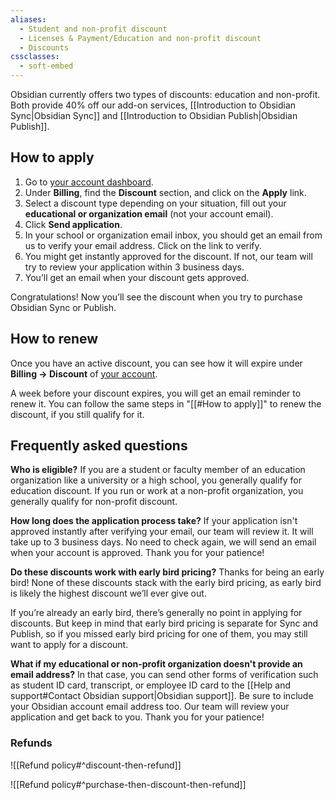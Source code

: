 ```yaml
---
aliases:
  - Student and non-profit discount
  - Licenses & Payment/Education and non-profit discount
  - Discounts
cssclasses:
  - soft-embed
---
```


Obsidian currently offers two types of discounts: education and non-profit. Both provide 40% off our add-on services, [[Introduction to Obsidian Sync|Obsidian Sync]] and [[Introduction to Obsidian Publish|Obsidian Publish]].

## How to apply

1. Go to [your account dashboard](https://obsidian.md/account/billing).
2. Under **Billing**, find the **Discount** section, and click on the **Apply** link.
3. Select a discount type depending on your situation, fill out your **educational or organization email** (not your account email).
4. Click **Send application**.
5. In your school or organization email inbox, you should get an email from us to verify your email address. Click on the link to verify.
6. You might get instantly approved for the discount. If not, our team will try to review your application within 3 business days.
7. You’ll get an email when your discount gets approved.

Congratulations! Now you’ll see the discount when you try to purchase Obsidian Sync or Publish.

## How to renew

Once you have an active discount, you can see how it will expire under **Billing → Discount** of [your account](https://obsidian.md/account/billing).

A week before your discount expires, you will get an email reminder to renew it. You can follow the same steps in "[[#How to apply]]" to renew the discount, if you still qualify for it.

## Frequently asked questions

**Who is eligible?**
If you are a student or faculty member of an education organization like a university or a high school, you generally qualify for education discount. If you run or work at a non-profit organization, you generally qualify for non-profit discount.

**How long does the application process take?**
If your application isn't approved instantly after verifying your email, our team will review it. It will take up to 3 business days. No need to check again, we will send an email when your account is approved. Thank you for your patience!

**Do these discounts work with early bird pricing?**
Thanks for being an early bird! None of these discounts stack with the early bird pricing, as early bird is likely the highest discount we’ll ever give out.

If you’re already an early bird, there’s generally no point in applying for discounts. But keep in mind that early bird pricing is separate for Sync and Publish, so if you missed early bird pricing for one of them, you may still want to apply for a discount.

**What if my educational or non-profit organization doesn't provide an email address?**
In that case, you can send other forms of verification such as student ID card, transcript, or employee ID card to the [[Help and support#Contact Obsidian support|Obsidian support]]. Be sure to include your Obsidian account email address too. Our team will review your application and get back to you. Thank you for your patience!

### Refunds

![[Refund policy#^discount-then-refund]]

![[Refund policy#^purchase-then-discount-then-refund]]